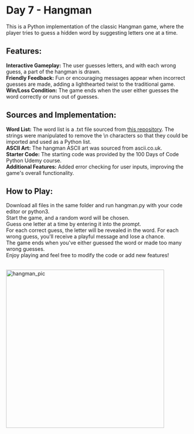 # Day 7 - Hangman
This is a Python implementation of the classic Hangman game, where the player tries to guess a hidden word by suggesting letters one at a time.

## Features:
**Interactive Gameplay:** The user guesses letters, and with each wrong guess, a part of the hangman is drawn.<br/>
**Friendly Feedback:** Fun or encouraging messages appear when incorrect guesses are made, adding a lighthearted twist to the traditional game.<br/>
**Win/Loss Condition:** The game ends when the user either guesses the word correctly or runs out of guesses.<br/>

## Sources and Implementation:
**Word List:** The word list is a .txt file sourced from [this repository](https://github.com/Tom25/Hangman/blob/master/wordlist.txt). The strings were manipulated to remove the \n characters so that they could be imported and used as a Python list.<br/>
**ASCII Art:** The hangman ASCII art was sourced from ascii.co.uk.<br/>
**Starter Code:** The starting code was provided by the 100 Days of Code Python Udemy course.<br/>
**Additional Features:** Added error checking for user inputs, improving the game's overall functionality.<br/>

## How to Play:
Download all files in the same folder and run hangman.py with your code editor or python3. <br/>
Start the game, and a random word will be chosen.<br/>
Guess one letter at a time by entering it into the prompt.<br/>
For each correct guess, the letter will be revealed in the word. For each wrong guess, you'll receive a playful message and lose a chance.<br/>
The game ends when you've either guessed the word or made too many wrong guesses.<br/>
Enjoy playing and feel free to modify the code or add new features!<br/><br/>

<img width="431" alt="hangman_pic" src="https://github.com/user-attachments/assets/3f3e292c-cc71-4ca3-8a1c-8ab8e6bd3187">

